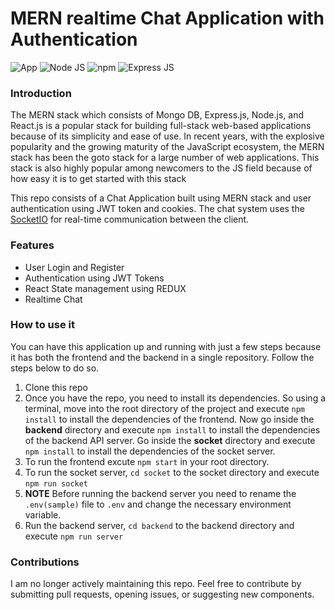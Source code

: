 # MERN realtime Chat Application with Authentication

![App](https://img.shields.io/badge/version-0.1-blue)
![Node JS](https://img.shields.io/badge/NodeJS-v16.15.1-blue)
![npm](https://img.shields.io/badge/npm-v8.13.2-blue)
![Express JS](https://img.shields.io/badge/Express-v4.18.2-blue)


### Introduction

The MERN stack which consists of Mongo DB, Express.js, Node.js, and React.js is a popular stack for building full-stack web-based applications because of its simplicity and ease of use. In recent years, with the explosive popularity and the growing maturity of the JavaScript ecosystem, the MERN stack has been the goto stack for a large number of web applications. This stack is also highly popular among newcomers to the JS field because of how easy it is to get started with this stack

This repo consists of a Chat Application built using MERN stack and user authentication using JWT token and cookies. The chat system uses the [SocketIO](https://socket.io/) for real-time communication between the client.

### Features

* User Login and Register
* Authentication using JWT Tokens
* React State management using REDUX
* Realtime Chat

### How to use it

You can have this application up and running with just a few steps because it has both the frontend and the backend in a single repository. Follow the steps below to do so.
1. Clone this repo
2. Once you have the repo, you need to install its dependencies. So using a terminal, move into the root directory of the project and execute `npm install` to install the dependencies of the frontend. Now go inside the **backend** directory and execute `npm install` to install the dependencies of the backend API server. Go inside the **socket** directory and execute `npm install` to install the dependencies of the socket server.
3. To run the frontend excute `npm start` in your root directory.
4. To run the socket server, `cd socket` to the socket directory and execute `npm run socket`
5. **NOTE** Before running the backend server you need to rename the `.env(sample)` file to `.env` and change the necessary environment variable.
6. Run the backend server, `cd backend` to the backend directory and execute `npm run server`

### Contributions

I am no longer actively maintaining this repo. Feel free to contribute by submitting pull requests, opening issues, or suggesting new components.
